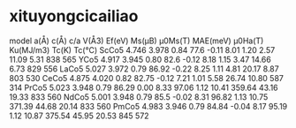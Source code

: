 # xituyongcicailiao
model  a(Å)   c(Å)   c/a  V(Å3) Ef(eV)  Ms(μB)  μ0Ms(T)  MAE(meV)  μ0Ha(T)  Ku(MJ/m3)  Tc(K)  Tc(℃)
ScCo5  4.746  3.978  0.84 77.6  -0.11    8.01    1.20     2.57      11.09     5.31      838    565
YCo5   4.917  3.945  0.80 82.6  -0.12    8.18    1.15     3.47      14.66     6.73      829    556
LaCo5  5.027  3.972  0.79 86.92 -0.22    8.25    1.11     4.81      20.17     8.87      803    530
CeCo5  4.875  4.020  0.82 82.75 -0.12    7.21    1.01     5.58      26.74     10.80     587    314
PrCo5  5.023  3.948  0.79 86.29	0.00 	8.33 	97.06 	1.12 	10.41 	359.64 	43.16 	19.33 	833 	560
NdCo5  5.001  3.948  0.79 85.5	-0.02 	8.31 	96.82 	1.13 	10.75 	371.39 	44.68 		20.14 	833 	560
PmCo5  4.983  3.946  0.79 84.84	-0.04 	8.17 	95.19 	1.12 	10.87 	375.54 	45.95 		20.53 	845 	572
